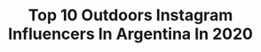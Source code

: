 ---
title: Top 10 Outdoors Instagram Influencers In Argentina In 2020
description: >-
  Find top outdoors Instagram influencers in Argentina in 2020. Most popular hashtags: #outdoors #coronavirus #trip #sunday.
platform: Instagram
profiles:
  - username: "matt_wnd"
    fullname: >-
      ↟Ｍ∧Ｔl∧Ｓ  Ｍ∧ＮJ∧ＲlＮ↟
    location: "Argentina"
    followers: 5338
    engagement: 1775
    commentsToLikes: 0.102265
    id: ck14krp5lqz8b0i191ji3yepb
    verified: false
    hashtags: "#cordillera, #milkywaypics, #naturelover, #potrerillos"
  - username: "charlysinewan"
    fullname: >-
      Sinewan
    location: "Argentina"
    followers: 106409
    engagement: 676
    commentsToLikes: 0.019182
    id: ck5zpumrptdna0i148b3z3wz1
    verified: false
    hashtags: "#mexico, #larssonespan, #tierradelfuego, #cdmx"
  - username: "josercevallos"
    fullname: >-
      Jose R.  Cevallos
    location: "Argentina"
    followers: 6233
    engagement: 645
    commentsToLikes: 0.036054
    id: ckap2zlrb102i0i78ivu8w6jk
    verified: false
    hashtags: "#tb"
  - username: "latitudsurexpedition"
    fullname: >-
      Latitud Sur Expedition
    location: "Argentina"
    followers: 16264
    engagement: 238
    commentsToLikes: 0.026055
    id: ckaoqw0cpknyg0i78s4k74zfn
    verified: false
    hashtags: "#kilometrovertical, #decimo"
  - username: "amorosocaro"
    fullname: >-
      Carolina Amoroso
    location: "Argentina"
    followers: 26648
    engagement: 597
    commentsToLikes: 0.036300
    id: ck14k8k8poa4x0i19qsit7sgk
    verified: false
    hashtags: "#peace, #girls, #sunday, #nature"
  - username: "elin.arg"
    fullname: >-
      Elin
    location: "Argentina"
    followers: 3968
    engagement: 3473
    commentsToLikes: 0.372188
    id: ckaosqjsysna80i78ghxnyvvr
    verified: false
    hashtags: "#family, #stayathome, #ilovenature, #sparklingwater"
  - username: "facundoquiros"
    fullname: >-
      Facu Quiros
    location: "Argentina"
    followers: 8271
    engagement: 951
    commentsToLikes: 0.048687
    id: ck5c7cxnk7aqn0i114x8997p1
    verified: false
    hashtags: "#underwearfetish, #bday, #actor, #floatingstairs"
  - username: "byantofazio"
    fullname: >-
      Antonella Fazio
    location: "Argentina"
    followers: 22690
    engagement: 1067
    commentsToLikes: 0.777851
    id: ckapcgeid3pg70i78dc8prm2g
    verified: false
    hashtags: "#streamer, #hydrating, #makeupoftheday, #outdoor"
  - username: "lumicilo"
    fullname: >-
      Lucas Micillo
    location: "Argentina"
    followers: 6578
    engagement: 792
    commentsToLikes: 0.022060
    id: ck6udorezmbbe0j71y3b9br2t
    verified: false
    hashtags: "#green, #covid, #brand, #awsome"
  - username: "lastmary92"
    fullname: >-
      Santamaría
    location: "Argentina"
    followers: 3048
    engagement: 1248
    commentsToLikes: 0.052876
    id: ck6uhiqop9csf0j71hwml3iq2
    verified: false
    hashtags: "#lightblue, #gaytwink, #lgbtiq, #beauty"
---